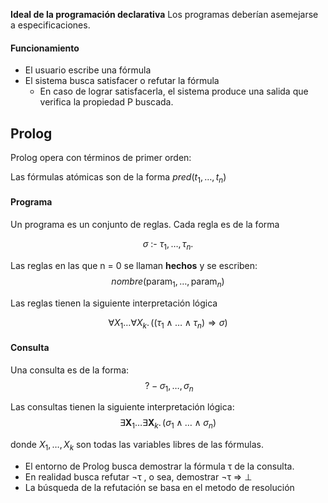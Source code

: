 **Ideal de la programación declarativa**
Los programas deberían asemejarse a especificaciones.

#### Funcionamiento
+ El usuario escribe una fórmula
+ El sistema busca satisfacer o refutar la fórmula
	+ En caso de lograr satisfacerla, el sistema produce una salida que verifica la propiedad P buscada.

## Prolog

Prolog opera con términos de primer orden:

Las fórmulas atómicas son de la forma $pred(t_1, \dots , t_n)$
#### Programa
Un programa es un conjunto de reglas. Cada regla es de la forma

$$\sigma \text{ :- } \tau_1, \dots , \tau_n.$$

Las reglas en las que n = 0 se llaman **hechos** y se escriben:
$$ nombre(\text{param}_1, \dots, \text{param}_n)$$

Las reglas tienen la siguiente interpretación lógica

$$
\forall X_1 \dots \forall X_k.\, ((\tau_1 \land \dots \land \tau_n) \Rightarrow \sigma)
$$
#### Consulta
Una consulta es de la forma:
$$
\ ?{-}\sigma_1,\, \dots,\, \sigma_n
$$

Las consultas tienen la siguiente interpretación lógica:
$$
\exists \mathbf{X}_1 \dots \exists \mathbf{X}_k.\, (\sigma_1 \land \dots \land \sigma_n)
$$

donde $X_1, \dots , X_k$ son todas las variables libres de las fórmulas.

+ El entorno de Prolog busca demostrar la fórmula τ de la consulta.
+ En realidad busca refutar ¬τ , o sea, demostrar ¬τ ⇒ ⊥
+ La búsqueda de la refutación se basa en el metodo de resolución